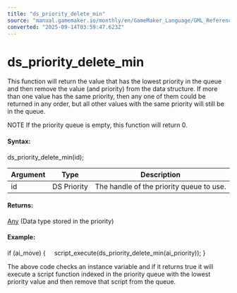 ```yaml
---
title: "ds_priority_delete_min"
source: "manual.gamemaker.io/monthly/en/GameMaker_Language/GML_Reference/Data_Structures/DS_Priority_Queues/ds_priority_delete_min.htm"
converted: "2025-09-14T03:59:47.623Z"
---
```


# ds\_priority\_delete\_min

This function will return the value that has the lowest priority in the queue and then remove the value (and priority) from the data structure. If more than one value has the same priority, then any one of them could be returned in any order, but all other values with the same priority will still be in the queue.

NOTE If the priority queue is empty, this function will return 0.

#### Syntax:

ds\_priority\_delete\_min(id);

| Argument | Type | Description |
| --- | --- | --- |
| id | DS Priority | The handle of the priority queue to use. |

#### Returns:

[Any](../../../../../../../GameMaker_Language/GML_Overview/Data_Types.md) (Data type stored in the priority)

#### Example:

if (ai\_move)
{
    script\_execute(ds\_priority\_delete\_min(ai\_priority));
}

The above code checks an instance variable and if it returns true it will execute a script function indexed in the priority queue with the lowest priority value and then remove that script from the queue.